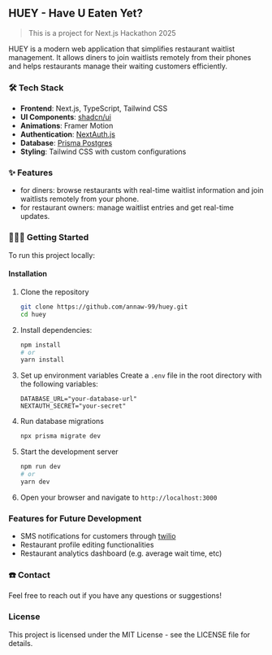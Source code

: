 ## HUEY - Have U Eaten Yet?

> This is a project for Next.js Hackathon 2025

HUEY is a modern web application that simplifies restaurant waitlist management. It allows diners to join waitlists remotely from their phones and helps restaurants manage their waiting customers efficiently.

### 🛠️ Tech Stack

- **Frontend**: Next.js, TypeScript, Tailwind CSS
- **UI Components**: [shadcn/ui]((https://ui.shadcn.com/))
- **Animations**: Framer Motion
- **Authentication**: [NextAuth.js](https://next-auth.js.org/)
- **Database**: [Prisma Postgres](https://www.prisma.io/)
- **Styling**: Tailwind CSS with custom configurations

### ✨ Features
- for diners: browse restaurants with real-time waitlist information and join waitlists remotely from your phone.
- for restaurant owners: manage waitlist entries and get real-time updates.

### 👩🏻‍💻 Getting Started
To run this project locally:

#### Installation

1. Clone the repository
    ```bash
    git clone https://github.com/annaw-99/huey.git
    cd huey
    ```

2. Install dependencies:
   ```bash
   npm install
   # or
   yarn install
   ```

3. Set up environment variables
    Create a `.env` file in the root directory with the following variables:
    ```env
    DATABASE_URL="your-database-url"
    NEXTAUTH_SECRET="your-secret"
    ```

4. Run database migrations
    ```bash
    npx prisma migrate dev
    ```

5. Start the development server
    ```bash
    npm run dev
    # or
    yarn dev
    ```

6. Open your browser and navigate to `http://localhost:3000`

### Features for Future Development

- SMS notifications for customers through [twilio](https://www.twilio.com/en-us)
- Restaurant profile editing functionalities
- Restaurant analytics dashboard (e.g. average wait time, etc)

### ☎️ Contact
Feel free to reach out if you have any questions or suggestions!

### License

This project is licensed under the MIT License - see the LICENSE file for details.